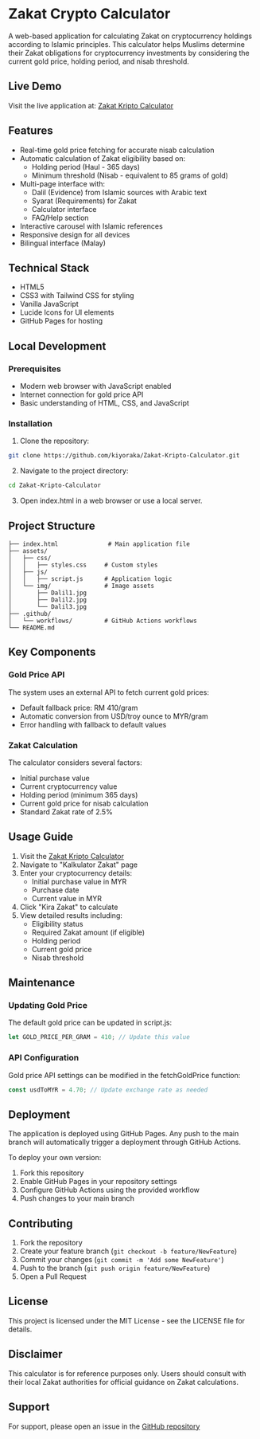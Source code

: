 # Zakat Crypto Calculator

A web-based application for calculating Zakat on cryptocurrency holdings according to Islamic principles. This calculator helps Muslims determine their Zakat obligations for cryptocurrency investments by considering the current gold price, holding period, and nisab threshold.

## Live Demo

Visit the live application at: [Zakat Kripto Calculator](https://kiyoraka.github.io/Zakat-Kripto-Calculator/)

## Features

- Real-time gold price fetching for accurate nisab calculation
- Automatic calculation of Zakat eligibility based on:
  - Holding period (Haul - 365 days)
  - Minimum threshold (Nisab - equivalent to 85 grams of gold)
- Multi-page interface with:
  - Dalil (Evidence) from Islamic sources with Arabic text
  - Syarat (Requirements) for Zakat
  - Calculator interface
  - FAQ/Help section
- Interactive carousel with Islamic references
- Responsive design for all devices
- Bilingual interface (Malay)

## Technical Stack

- HTML5
- CSS3 with Tailwind CSS for styling
- Vanilla JavaScript
- Lucide Icons for UI elements
- GitHub Pages for hosting

## Local Development

### Prerequisites

- Modern web browser with JavaScript enabled
- Internet connection for gold price API
- Basic understanding of HTML, CSS, and JavaScript

### Installation

1. Clone the repository:
```bash
git clone https://github.com/kiyoraka/Zakat-Kripto-Calculator.git
```

2. Navigate to the project directory:
```bash
cd Zakat-Kripto-Calculator
```

3. Open index.html in a web browser or use a local server.

## Project Structure

```
├── index.html              # Main application file
├── assets/
│   ├── css/
│   │   ├── styles.css     # Custom styles
│   ├── js/
│   │   ├── script.js      # Application logic
│   └── img/               # Image assets
│       ├── Dalil1.jpg
│       ├── Dalil2.jpg
│       └── Dalil3.jpg
├── .github/
│   └── workflows/         # GitHub Actions workflows
└── README.md
```

## Key Components

### Gold Price API

The system uses an external API to fetch current gold prices:
- Default fallback price: RM 410/gram
- Automatic conversion from USD/troy ounce to MYR/gram
- Error handling with fallback to default values

### Zakat Calculation

The calculator considers several factors:
- Initial purchase value
- Current cryptocurrency value
- Holding period (minimum 365 days)
- Current gold price for nisab calculation
- Standard Zakat rate of 2.5%

## Usage Guide

1. Visit the [Zakat Kripto Calculator](https://kiyoraka.github.io/Zakat-Kripto-Calculator/)
2. Navigate to "Kalkulator Zakat" page
3. Enter your cryptocurrency details:
   - Initial purchase value in MYR
   - Purchase date
   - Current value in MYR
4. Click "Kira Zakat" to calculate
5. View detailed results including:
   - Eligibility status
   - Required Zakat amount (if eligible)
   - Holding period
   - Current gold price
   - Nisab threshold

## Maintenance

### Updating Gold Price

The default gold price can be updated in script.js:
```javascript
let GOLD_PRICE_PER_GRAM = 410; // Update this value
```

### API Configuration

Gold price API settings can be modified in the fetchGoldPrice function:
```javascript
const usdToMYR = 4.70; // Update exchange rate as needed
```

## Deployment

The application is deployed using GitHub Pages. Any push to the main branch will automatically trigger a deployment through GitHub Actions.

To deploy your own version:
1. Fork this repository
2. Enable GitHub Pages in your repository settings
3. Configure GitHub Actions using the provided workflow
4. Push changes to your main branch

## Contributing

1. Fork the repository
2. Create your feature branch (`git checkout -b feature/NewFeature`)
3. Commit your changes (`git commit -m 'Add some NewFeature'`)
4. Push to the branch (`git push origin feature/NewFeature`)
5. Open a Pull Request

## License

This project is licensed under the MIT License - see the LICENSE file for details.

## Disclaimer

This calculator is for reference purposes only. Users should consult with their local Zakat authorities for official guidance on Zakat calculations.

## Support

For support, please open an issue in the [GitHub repository](https://github.com/kiyoraka/Zakat-Kripto-Calculator/issues)

